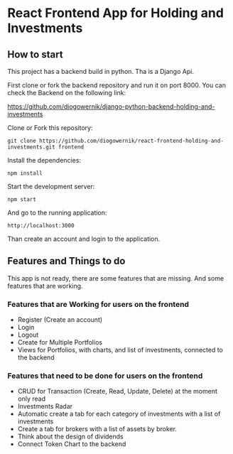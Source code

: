 # React Frontend App for Holding and Investments

## How to start

This project has a backend build in python. Tha is a Django Api.

First clone or fork the backend repository and run it on port 8000. You can check the Backend on the following link:

https://github.com/diogowernik/django-python-backend-holding-and-investments

Clone or Fork this repository:

    git clone https://github.com/diogowernik/react-frontend-holding-and-investments.git frontend

Install the dependencies:

    npm install

Start the development server:

    npm start

And go to the running application:

    http://localhost:3000

Than create an account and login to the application.

## Features and Things to do

This app is not ready, there are some features that are missing. And some features that are working.

### Features that are Working for users on the frontend

- Register (Create an account)
- Login
- Logout
- Create for Multiple Portfolios
- Views for Portfolios, with charts, and list of investments, connected to the backend

### Features that need to be done for users on the frontend

- CRUD for Transaction (Create, Read, Update, Delete) at the moment only read
- Investments Radar
- Automatic create a tab for each category of investments with a list of investments
- Create a tab for brokers with a list of assets by broker.
- Think about the design of dividends
- Connect Token Chart to the backend

